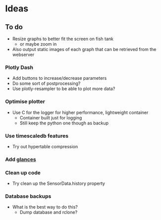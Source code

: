 # Ideas

## To do

- Resize graphs to better fit the screen on fish tank
  - or maybe zoom in
- Also output static images of each graph that can be retrieved from the webserver

### Plotly Dash

- Add buttons to increase/decrease parameters
- Do some sort of postprocessing?
- Use plotly-resampler to be able to plot more data?

### Optimise plotter

- Use C for the logger for higher performance, lightweight container
  - Container built just for logging
  - Still keep the python one though as backup

### Use timescaledb features

- Try out hypertable compression

### Add [glances](https://hub.docker.com/r/nicolargo/glances)

### Clean up code

- Try clean up the SensorData.history property

### Database backups

- What is the best way to do this?
  - Dump database and rclone?
